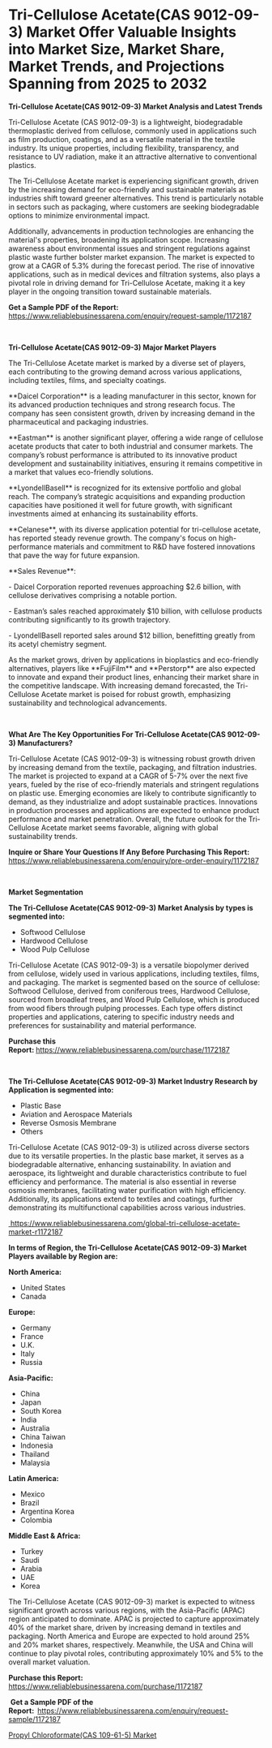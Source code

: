 <p><h1>Tri-Cellulose Acetate(CAS 9012-09-3) Market Offer Valuable Insights into Market Size, Market Share, Market Trends, and Projections Spanning from 2025 to 2032</h1></p><p><strong>Tri-Cellulose Acetate(CAS 9012-09-3) Market Analysis and Latest Trends</strong></p>
<p><p>Tri-Cellulose Acetate (CAS 9012-09-3) is a lightweight, biodegradable thermoplastic derived from cellulose, commonly used in applications such as film production, coatings, and as a versatile material in the textile industry. Its unique properties, including flexibility, transparency, and resistance to UV radiation, make it an attractive alternative to conventional plastics.</p><p>The Tri-Cellulose Acetate market is experiencing significant growth, driven by the increasing demand for eco-friendly and sustainable materials as industries shift toward greener alternatives. This trend is particularly notable in sectors such as packaging, where customers are seeking biodegradable options to minimize environmental impact. </p><p>Additionally, advancements in production technologies are enhancing the material's properties, broadening its application scope. Increasing awareness about environmental issues and stringent regulations against plastic waste further bolster market expansion. The market is expected to grow at a CAGR of 5.3% during the forecast period. The rise of innovative applications, such as in medical devices and filtration systems, also plays a pivotal role in driving demand for Tri-Cellulose Acetate, making it a key player in the ongoing transition toward sustainable materials.</p></p>
<p><strong>Get a Sample PDF of the Report:&nbsp;</strong> <a href="https://www.reliablebusinessarena.com/enquiry/request-sample/1172187?utm_campaign=3586&utm_medium=2&utm_source=Github&utm_content=ia&utm_term=03042025&utm_id=tri-cellulose-acetatecas-9012-09-3">https://www.reliablebusinessarena.com/enquiry/request-sample/1172187</a></p>
<p>&nbsp;</p>
<p><strong>Tri-Cellulose Acetate(CAS 9012-09-3) Major Market Players</strong></p>
<p><p>The Tri-Cellulose Acetate market is marked by a diverse set of players, each contributing to the growing demand across various applications, including textiles, films, and specialty coatings. </p><p>**Daicel Corporation** is a leading manufacturer in this sector, known for its advanced production techniques and strong research focus. The company has seen consistent growth, driven by increasing demand in the pharmaceutical and packaging industries. </p><p>**Eastman** is another significant player, offering a wide range of cellulose acetate products that cater to both industrial and consumer markets. The company’s robust performance is attributed to its innovative product development and sustainability initiatives, ensuring it remains competitive in a market that values eco-friendly solutions.</p><p>**LyondellBasell** is recognized for its extensive portfolio and global reach. The company’s strategic acquisitions and expanding production capacities have positioned it well for future growth, with significant investments aimed at enhancing its sustainability efforts.</p><p>**Celanese**, with its diverse application potential for tri-cellulose acetate, has reported steady revenue growth. The company's focus on high-performance materials and commitment to R&D have fostered innovations that pave the way for future expansion. </p><p>**Sales Revenue**: </p><p>- Daicel Corporation reported revenues approaching $2.6 billion, with cellulose derivatives comprising a notable portion.</p><p>- Eastman’s sales reached approximately $10 billion, with cellulose products contributing significantly to its growth trajectory.</p><p>- LyondellBasell reported sales around $12 billion, benefitting greatly from its acetyl chemistry segment.</p><p>As the market grows, driven by applications in bioplastics and eco-friendly alternatives, players like **FujiFilm** and **Perstorp** are also expected to innovate and expand their product lines, enhancing their market share in the competitive landscape. With increasing demand forecasted, the Tri-Cellulose Acetate market is poised for robust growth, emphasizing sustainability and technological advancements.</p></p>
<p>&nbsp;</p>
<p><strong>What Are The Key Opportunities For Tri-Cellulose Acetate(CAS 9012-09-3) Manufacturers?</strong></p>
<p><p>Tri-Cellulose Acetate (CAS 9012-09-3) is witnessing robust growth driven by increasing demand from the textile, packaging, and filtration industries. The market is projected to expand at a CAGR of 5-7% over the next five years, fueled by the rise of eco-friendly materials and stringent regulations on plastic use. Emerging economies are likely to contribute significantly to demand, as they industrialize and adopt sustainable practices. Innovations in production processes and applications are expected to enhance product performance and market penetration. Overall, the future outlook for the Tri-Cellulose Acetate market seems favorable, aligning with global sustainability trends.</p></p>
<p><strong>Inquire or Share Your Questions If Any Before Purchasing This Report:</strong> <a href="https://www.reliablebusinessarena.com/enquiry/pre-order-enquiry/1172187?utm_campaign=3586&utm_medium=2&utm_source=Github&utm_content=ia&utm_term=03042025&utm_id=tri-cellulose-acetatecas-9012-09-3">https://www.reliablebusinessarena.com/enquiry/pre-order-enquiry/1172187</a></p>
<p>&nbsp;</p>
<p><strong>Market Segmentation</strong></p>
<p><strong>The Tri-Cellulose Acetate(CAS 9012-09-3) Market Analysis by types is segmented into:</strong></p>
<p><ul><li>Softwood Cellulose</li><li>Hardwood Cellulose</li><li>Wood Pulp Cellulose</li></ul></p>
<p><p>Tri-Cellulose Acetate (CAS 9012-09-3) is a versatile biopolymer derived from cellulose, widely used in various applications, including textiles, films, and packaging. The market is segmented based on the source of cellulose: Softwood Cellulose, derived from coniferous trees, Hardwood Cellulose, sourced from broadleaf trees, and Wood Pulp Cellulose, which is produced from wood fibers through pulping processes. Each type offers distinct properties and applications, catering to specific industry needs and preferences for sustainability and material performance.</p></p>
<p><strong>Purchase this Report:&nbsp;</strong><a href="https://www.reliablebusinessarena.com/purchase/1172187?utm_campaign=3586&utm_medium=2&utm_source=Github&utm_content=ia&utm_term=03042025&utm_id=tri-cellulose-acetatecas-9012-09-3">https://www.reliablebusinessarena.com/purchase/1172187</a></p>
<p>&nbsp;</p>
<p><strong>The Tri-Cellulose Acetate(CAS 9012-09-3) Market Industry Research by Application is segmented into:</strong></p>
<p><ul><li>Plastic Base</li><li>Aviation and Aerospace Materials</li><li>Reverse Osmosis Membrane</li><li>Others</li></ul></p>
<p><p>Tri-Cellulose Acetate (CAS 9012-09-3) is utilized across diverse sectors due to its versatile properties. In the plastic base market, it serves as a biodegradable alternative, enhancing sustainability. In aviation and aerospace, its lightweight and durable characteristics contribute to fuel efficiency and performance. The material is also essential in reverse osmosis membranes, facilitating water purification with high efficiency. Additionally, its applications extend to textiles and coatings, further demonstrating its multifunctional capabilities across various industries.</p></p>
<p><a href="https://www.reliablebusinessarena.com/global-tri-cellulose-acetate-market-r1172187?utm_campaign=3586&utm_medium=2&utm_source=Github&utm_content=ia&utm_term=03042025&utm_id=tri-cellulose-acetatecas-9012-09-3">&nbsp;https://www.reliablebusinessarena.com/global-tri-cellulose-acetate-market-r1172187</a></p>
<p><strong>In terms of Region, the Tri-Cellulose Acetate(CAS 9012-09-3) Market Players available by Region are:</strong></p>
<p>
    <p> <strong> North America: </strong>
        <ul>
            <li>United States</li>
            <li>Canada</li>
        </ul>
        </p> 
    <p> <strong> Europe: </strong>
        <ul>
            <li>Germany</li>
            <li>France</li>
            <li>U.K.</li>
            <li>Italy</li>
            <li>Russia</li>
        </ul>
        </p> 
    <p> <strong> Asia-Pacific: </strong>
        <ul>
            <li>China</li>
            <li>Japan</li>
            <li>South Korea</li>
            <li>India</li>
            <li>Australia</li>
            <li>China Taiwan</li>
            <li>Indonesia</li>
            <li>Thailand</li>
            <li>Malaysia</li>
        </ul>
        </p> 
    <p> <strong> Latin America: </strong>
        <ul>
            <li>Mexico</li>
            <li>Brazil</li>
            <li>Argentina Korea</li>
            <li>Colombia</li>
        </ul>
        </p> 
    <p> <strong> Middle East & Africa: </strong>
        <ul>
            <li>Turkey</li>
            <li>Saudi</li>
            <li>Arabia</li>
            <li>UAE</li>
            <li>Korea</li>
        </ul>
    </p>
    </p>
<p><p>The Tri-Cellulose Acetate (CAS 9012-09-3) market is expected to witness significant growth across various regions, with the Asia-Pacific (APAC) region anticipated to dominate. APAC is projected to capture approximately 40% of the market share, driven by increasing demand in textiles and packaging. North America and Europe are expected to hold around 25% and 20% market shares, respectively. Meanwhile, the USA and China will continue to play pivotal roles, contributing approximately 10% and 5% to the overall market valuation.</p></p>
<p><strong>Purchase this Report: </strong><a href="https://www.reliablebusinessarena.com/purchase/1172187?utm_campaign=3586&utm_medium=2&utm_source=Github&utm_content=ia&utm_term=03042025&utm_id=tri-cellulose-acetatecas-9012-09-3">https://www.reliablebusinessarena.com/purchase/1172187</a></p>
<p>&nbsp;<strong>Get a Sample PDF of the Report:&nbsp;&nbsp;</strong><a href="https://www.reliablebusinessarena.com/enquiry/request-sample/1172187?utm_campaign=3586&utm_medium=2&utm_source=Github&utm_content=ia&utm_term=03042025&utm_id=tri-cellulose-acetatecas-9012-09-3">https://www.reliablebusinessarena.com/enquiry/request-sample/1172187</a></p>
<p><strong></strong></p>
<p><p><a href="https://github.com/beyeagamizjp/Market-Research-Report-List-1/blob/main/propyl-chloroformatecas-109-61-5-market.md?utm_campaign=3586&utm_medium=2&utm_source=Github&utm_content=ia&utm_term=03042025&utm_id=tri-cellulose-acetatecas-9012-09-3">Propyl Chloroformate(CAS 109-61-5) Market</a></p></p>